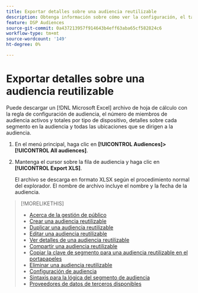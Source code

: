 ```yaml
---
title: Exportar detalles sobre una audiencia reutilizable
description: Obtenga información sobre cómo ver la configuración, el tamaño de la audiencia y las ubicaciones de destino para una audiencia reutilizable.
feature: DSP Audiences
source-git-commit: 0a437213957f914643b4eff63aba65cf582824c6
workflow-type: tm+mt
source-wordcount: '149'
ht-degree: 0%

---
```


# Exportar detalles sobre una audiencia reutilizable

Puede descargar un [!DNL Microsoft Excel] archivo de hoja de cálculo con la regla de configuración de audiencia, el número de miembros de audiencia activos y totales por tipo de dispositivo, detalles sobre cada segmento en la audiencia y todas las ubicaciones que se dirigen a la audiencia.

1. En el menú principal, haga clic en **[!UICONTROL Audiences]>[!UICONTROL All audiences]**.

1. Mantenga el cursor sobre la fila de audiencia y haga clic en **[!UICONTROL Export XLS]**.

   El archivo se descarga en formato XLSX según el procedimiento normal del explorador. El nombre de archivo incluye el nombre y la fecha de la audiencia.

>[!MORELIKETHIS]
>
>* [Acerca de la gestión de público](audience-about.md)
>* [Crear una audiencia reutilizable](reusable-audience-create.md)
>* [Duplicar una audiencia reutilizable](reusable-audience-duplicate.md)
>* [Editar una audiencia reutilizable](reusable-audience-edit.md)
>* [Ver detalles de una audiencia reutilizable](reusable-audience-view-details.md)
>* [Compartir una audiencia reutilizable](reusable-audience-share.md)
>* [Copiar la clave de segmento para una audiencia reutilizable en el portapapeles](reusable-audience-clipboard.md)
>* [Eliminar una audiencia reutilizable](reusable-audience-delete.md)
>* [Configuración de audiencia](audience-settings.md)
>* [Sintaxis para la lógica del segmento de audiencia](audience-segment-logic-syntax.md)
>* [Proveedores de datos de terceros disponibles](third-party-data-providers.md)

